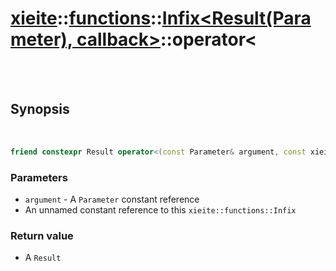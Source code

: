 # [xieite](../../../README.md)::[functions](../../functions.md)::[Infix<Result(Parameter), callback>](../Infix.md)::operator<

<br/><br/>

## Synopsis

<br/>

```cpp
friend constexpr Result operator<(const Parameter& argument, const xieite::functions::Infix<Result(Parameter), callback>&);
```
### Parameters
- `argument` - A `Parameter` constant reference
- An unnamed constant reference to this `xieite::functions::Infix`
### Return value
- A `Result`
